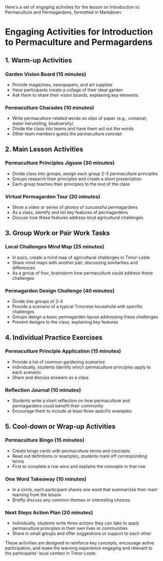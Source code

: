 Here's a set of engaging activities for the lesson on Introduction to Permaculture and Permagardens, formatted in Markdown:

# Engaging Activities for Introduction to Permaculture and Permagardens

## 1. Warm-up Activities

### Garden Vision Board (15 minutes)
- Provide magazines, newspapers, and art supplies
- Have participants create a collage of their ideal garden
- Ask them to share their vision boards, explaining key elements

### Permaculture Charades (10 minutes)
- Write permaculture-related words on slips of paper (e.g., compost, water harvesting, biodiversity)
- Divide the class into teams and have them act out the words
- Other team members guess the permaculture concept

## 2. Main Lesson Activities

### Permaculture Principles Jigsaw (30 minutes)
- Divide class into groups, assign each group 2-3 permaculture principles
- Groups research their principles and create a short presentation
- Each group teaches their principles to the rest of the class

### Virtual Permagarden Tour (20 minutes)
- Show a video or series of photos of successful permagardens
- As a class, identify and list key features of permagardens
- Discuss how these features address local agricultural challenges

## 3. Group Work or Pair Work Tasks

### Local Challenges Mind Map (25 minutes)
- In pairs, create a mind map of agricultural challenges in Timor-Leste
- Share mind maps with another pair, discussing similarities and differences
- As a group of four, brainstorm how permaculture could address these challenges

### Permagarden Design Challenge (40 minutes)
- Divide into groups of 3-4
- Provide a scenario of a typical Timorese household with specific challenges
- Groups design a basic permagarden layout addressing these challenges
- Present designs to the class, explaining key features

## 4. Individual Practice Exercises

### Permaculture Principle Application (15 minutes)
- Provide a list of common gardening scenarios
- Individually, students identify which permaculture principles apply to each scenario
- Share and discuss answers as a class

### Reflection Journal (10 minutes)
- Students write a short reflection on how permaculture and permagardens could benefit their community
- Encourage them to include at least three specific examples

## 5. Cool-down or Wrap-up Activities

### Permaculture Bingo (15 minutes)
- Create bingo cards with permaculture terms and concepts
- Read out definitions or examples, students mark off corresponding terms
- First to complete a row wins and explains the concepts in that row

### One Word Takeaway (10 minutes)
- In a circle, each participant shares one word that summarizes their main learning from the lesson
- Briefly discuss any common themes or interesting choices

### Next Steps Action Plan (20 minutes)
- Individually, students write three actions they can take to apply permaculture principles in their own lives or communities
- Share in small groups and offer suggestions or support to each other

These activities are designed to reinforce key concepts, encourage active participation, and make the learning experience engaging and relevant to the participants' local context in Timor-Leste.